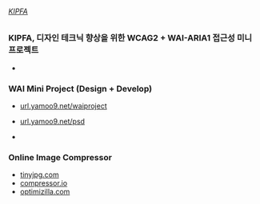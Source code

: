 ###### [KIPFA](http://kipfa.co.kr)

### KIPFA, 디자인 테크닉 향상을 위한 WCAG2 + WAI-ARIA1 접근성 미니 프로젝트

-

### WAI Mini Project (Design + Develop)

- [url.yamoo9.net/waiproject](http://url.yamoo9.net/waiproject)
- [url.yamoo9.net/psd](http://url.yamoo9.net/psd)

-

### Online Image Compressor

- [tinyjpg.com](https://tinyjpg.com/)
- [compressor.io](https://compressor.io/)
- [optimizilla.com](http://optimizilla.com/)